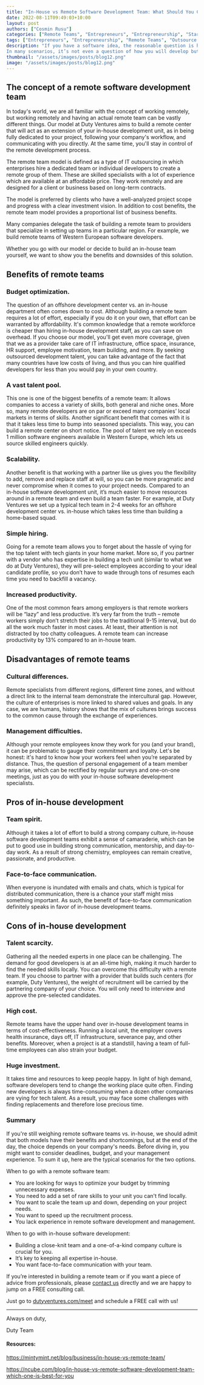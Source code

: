 ```yaml
---
title: "In-House vs Remote Software Development Team: What Should You Choose?"
date: 2022-08-11T09:49:03+10:00
layout: post
authors: ["Cosmin Rusu"]
categories: ["Remote Teams", "Entrepreneurs", "Entrepreneurship", "Start-ups", "MVP", "Product", "Development", "Testing", "Launching"]
tags: ["Entrepreneurs", "Entrepreneurship", "Remote Teams", "Outsource Software", "Start-ups", "MVP", "Product", "Development", "Testing", "Launching"]
description: "If you have a software idea, the reasonable question is how you will turn it into a reality. 
In many scenarios, it’s not even a question of how you will develop but who is going to work on it."
thumbnail: "/assets/images/posts/blog12.png"
image: "/assets/images/posts/blog12.png"
---
```


## The concept of a remote software development team

In today's world, we are all familiar with the concept of working remotely, 
but working remotely and having an actual remote team can be vastly different things. 
Our model at Duty Ventures aims to build a remote center that will act as an extension 
of your in-house development unit, as in being fully dedicated to your project, 
following your company's workflow, and communicating with you directly. 
At the same time, you'll stay in control of the remote development process. 

The remote team model is defined as a type of 
IT outsourcing in which enterprises hire a dedicated team 
or individual developers to create a remote group of them. 
These are skilled specialists with a lot of experience which 
are available at an affordable price. 
They work remotely and are designed for a client or business based on long-term contracts.

The model is preferred by clients who have a 
well-analyzed project scope and progress with a clear investment vision. 
In addition to cost benefits, the remote team model provides a proportional 
list of business benefits.

Many companies delegate the task of building a remote team to providers 
that specialize in setting up teams in a particular region. 
For example, we build remote teams of Western European software developers. 

Whether you go with our model or decide to build an in-house team yourself, 
we want to show you the benefits and downsides of this solution. 


## Benefits of remote teams
### Budget optimization.
The question of an offshore development center vs. an in-house department often comes down to cost. 
Although building a remote team requires a lot of effort, especially if you do it on your own, that effort can be warranted by affordability. 
It's common knowledge that a remote workforce is cheaper than hiring in-house development staff, as you can save on overhead. 
If you choose our model, you'll get even more coverage, given that we as a provider take care of IT infrastructure, office space, insurance, HR support, employee motivation, team building, and more. 
By seeking outsourced development talent, you can take advantage of the fact that many countries have low costs of living, and thus you can hire qualified developers for less than you would pay in your own country.
### A vast talent pool. 
This one is one of the biggest benefits of a remote team: It allows companies to access a variety of skills, both general and niche ones. 
More so, many remote developers are on par or exceed many companies’ local markets in terms of skills. 
Another significant benefit that comes with it is that it takes less time to bump into seasoned specialists. 
This way, you can build a remote center on short notice. 
The pool of talent we rely on exceeds 1 million software engineers available in Western Europe, 
which lets us source skilled engineers quickly. 
### Scalability. 
Another benefit is that working with a partner like us gives you the flexibility to add, 
remove and replace staff at will, so you can be more pragmatic and never compromise when 
it comes to your project needs. Compared to an in-house software development unit, 
it’s much easier to move resources around in a remote team and even build a team faster. 
For example, at Duty Ventures we set up a typical tech team in 2-4 weeks for an offshore development center vs. in-house 
which takes less time than building a home-based squad. 
### Simple hiring. 
Going for a remote team allows you to forget about the hassle of vying 
for the top talent with tech giants in your home market. 
More so, if you partner with a vendor who has expertise in building 
a tech unit (similar to what we do at Duty Ventures), 
they will pre-select employees according to your ideal 
candidate profile, so you don’t have to wade through 
tons of resumes each time you need to backfill a vacancy. 
### Increased productivity.
One of the most common fears among employers is that remote workers will be “lazy” 
and less productive. It’s very far from the truth – remote workers simply don’t 
stretch their jobs to the traditional 9-15 interval, 
but do all the work much faster in most cases. 
At least, their attention is not distracted by too chatty colleagues. 
A remote team can increase productivity by 13% compared to an in-house team.

## Disadvantages of remote teams
### Cultural differences.
Remote specialists from different regions, different time zones, 
and without a direct link to the internal team demonstrate the intercultural gap. 
However, the culture of enterprises is more linked to shared values and goals. 
In any case, we are humans, history shows that the mix of cultures brings 
success to the common cause through the exchange of experiences.
### Management difficulties. 
Although your remote employees know they work for you (and your brand), 
it can be problematic to gauge their commitment and loyalty. 
Let's be honest: it's hard to know how your workers feel when 
you’re separated by distance. 
Thus, the question of personal engagement of a team member may arise, 
which can be rectified by regular surveys and one-on-one meetings, 
just as you do with your in-house software development specialists. 


## Pros of in-house development 
### Team spirit. 
Although it takes a lot of effort to build a strong company culture, in-house software development teams exhibit a sense of camaraderie, which can be put to good use in building strong communication, mentorship, and day-to-day work. As a result of strong chemistry, employees can remain creative, passionate, and productive. 
### Face-to-face communication. 
When everyone is inundated with emails and chats, which is typical for distributed communication, there is a chance your staff might miss something important. As such, the benefit of face-to-face communication definitely speaks in favor of in-house development teams. 

## Cons of in-house development 
### Talent scarcity. 
Gathering all the needed experts in one place can be challenging. 
The demand for good developers is at an all-time high, 
making it much harder to find the needed skills locally. 
You can overcome this difficulty with a remote team. 
If you choose to partner with a provider that builds such centers (for example, Duty Ventures), 
the weight of recruitment will be carried by the partnering company of your choice. 
You will only need to interview and approve the pre-selected candidates. 
### High cost. 
Remote teams have the upper hand over in-house development teams 
in terms of cost-effectiveness. 
Running a local unit, the employer covers health insurance, days off, 
IT infrastructure, severance pay, and other benefits. 
Moreover, when a project is at a standstill, having a team of full-time 
employees can also strain your budget. 
### Huge investment. 
It takes time and resources to keep people happy. 
In light of high demand, software developers tend to 
change the working place quite often. 
Finding new developers is always time-consuming when a 
dozen other companies are vying for tech talent. 
As a result, you may face some challenges with finding
 replacements and therefore lose precious time.  

### Summary

If you're still weighing remote software teams vs. in-house, 
we should admit that both models have their benefits and shortcomings, 
but at the end of the day, the choice depends on your company's needs. 
Before diving in, you might want to consider deadlines, 
budget, and your management experience. 
To sum it up, here are the typical scenarios for the two options. 

When to go with a remote software team:
- You are looking for ways to optimize your budget by trimming unnecessary expenses.
- You need to add a set of rare skills to your unit you can't find locally.
- You want to scale the team up and down, depending on your project needs.
- You want to speed up the recruitment process.
- You lack experience in remote software development and management. 

When to go with in-house software development:
- Building a close-knit team and a one-of-a-kind company culture is crucial for you.
- It’s key to keeping all expertise in-house.
- You want face-to-face communication with your team.

If you’re interested in building a remote team or if you want a piece of advice from professionals, 
please [contact us](https://dutyventures.com) directly and we are happy to jump on a
FREE consulting call. 

Just go to [dutyventures.com/meet](https://dutyventures.com/meet) and schedule a FREE call with us! 

----------------------

Always on duty,

Duty Team

#### Resources:
https://mintymint.net/blog/business/in-house-vs-remote-team/

https://ncube.com/blog/in-house-vs-remote-software-development-team-which-one-is-best-for-you

